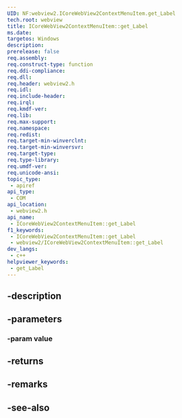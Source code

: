 ```yaml
---
UID: NF:webview2.ICoreWebView2ContextMenuItem.get_Label
tech.root: webview
title: ICoreWebView2ContextMenuItem::get_Label
ms.date: 
targetos: Windows
description: 
prerelease: false
req.assembly: 
req.construct-type: function
req.ddi-compliance: 
req.dll: 
req.header: webview2.h
req.idl: 
req.include-header: 
req.irql: 
req.kmdf-ver: 
req.lib: 
req.max-support: 
req.namespace: 
req.redist: 
req.target-min-winverclnt: 
req.target-min-winversvr: 
req.target-type: 
req.type-library: 
req.umdf-ver: 
req.unicode-ansi: 
topic_type:
 - apiref
api_type:
 - COM
api_location:
 - webview2.h
api_name:
 - ICoreWebView2ContextMenuItem::get_Label
f1_keywords:
 - ICoreWebView2ContextMenuItem::get_Label
 - webview2/ICoreWebView2ContextMenuItem::get_Label
dev_langs:
 - c++
helpviewer_keywords:
 - get_Label
---
```


## -description

## -parameters

### -param value

## -returns

## -remarks

## -see-also


